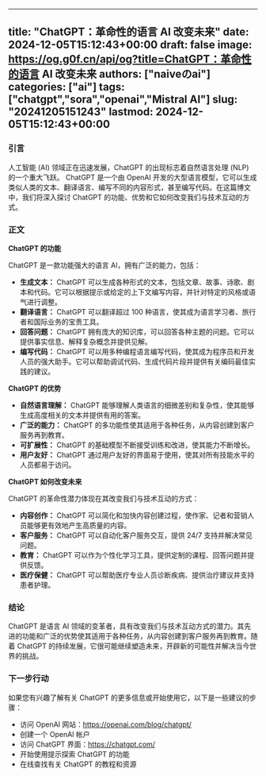 
---
title: "ChatGPT：革命性的语言 AI 改变未来"
date: 2024-12-05T15:12:43+00:00
draft: false
image: https://og.g0f.cn/api/og?title=ChatGPT：革命性的语言 AI 改变未来
authors: ["naiveのai"]
categories: ["ai"]
tags: ["chatgpt","sora","openai","Mistral AI"]
slug: "20241205151243"
lastmod: 2024-12-05T15:12:43+00:00
---
### 引言

人工智能 (AI) 领域正在迅速发展，ChatGPT 的出现标志着自然语言处理 (NLP) 的一个重大飞跃。 ChatGPT 是一个由 OpenAI 开发的大型语言模型，它可以生成类似人类的文本、翻译语言、编写不同的内容形式，甚至编写代码。在这篇博文中，我们将深入探讨 ChatGPT 的功能、优势和它如何改变我们与技术互动的方式。

### 正文

**ChatGPT 的功能**

ChatGPT 是一款功能强大的语言 AI，拥有广泛的能力，包括：

* **生成文本：** ChatGPT 可以生成各种形式的文本，包括文章、故事、诗歌、剧本和代码。它可以根据提示或给定的上下文编写内容，并针对特定的风格或语气进行调整。
* **翻译语言：** ChatGPT 可以翻译超过 100 种语言，使其成为语言学习者、旅行者和国际业务的宝贵工具。
* **回答问题：** ChatGPT 拥有庞大的知识库，可以回答各种主题的问题。它可以提供事实信息、解释复杂概念并提供见解。
* **编写代码：** ChatGPT 可以用多种编程语言编写代码，使其成为程序员和开发人员的强大助手。它可以帮助调试代码、生成代码片段并提供有关编码最佳实践的建议。

**ChatGPT 的优势**

* **自然语言理解：** ChatGPT 能够理解人类语言的细微差别和复杂性，使其能够生成高度相关的文本并提供有用的答案。
* **广泛的能力：** ChatGPT 的多功能性使其适用于各种任务，从内容创建到客户服务再到教育。
* **可扩展性：** ChatGPT 的基础模型不断接受训练和改进，使其能力不断增长。
* **用户友好：** ChatGPT 通过用户友好的界面易于使用，使其对所有技能水平的人员都易于访问。

**ChatGPT 如何改变未来**

ChatGPT 的革命性潜力体现在其改变我们与技术互动的方式：

* **内容创作：** ChatGPT 可以简化和加快内容创建过程，使作家、记者和营销人员能够更有效地产生高质量的内容。
* **客户服务：** ChatGPT 可以自动化客户服务交互，提供 24/7 支持并解决常见问题。
* **教育：** ChatGPT 可以作为个性化学习工具，提供定制的课程、回答问题并提供反馈。
* **医疗保健：** ChatGPT 可以帮助医疗专业人员诊断疾病、提供治疗建议并支持患者护理。

### 结论

ChatGPT 是语言 AI 领域的变革者，具有改变我们与技术互动方式的潜力。其先进的功能和广泛的优势使其适用于各种任务，从内容创建到客户服务再到教育。随着 ChatGPT 的持续发展，它很可能继续塑造未来，开辟新的可能性并解决当今世界的挑战。

### 下一步行动

如果您有兴趣了解有关 ChatGPT 的更多信息或开始使用它，以下是一些建议的步骤：

* 访问 OpenAI 网站：https://openai.com/blog/chatgpt/
* 创建一个 OpenAI 帐户
* 访问 ChatGPT 界面：https://chatgpt.com/
* 开始使用提示探索 ChatGPT 的功能
* 在线查找有关 ChatGPT 的教程和资源